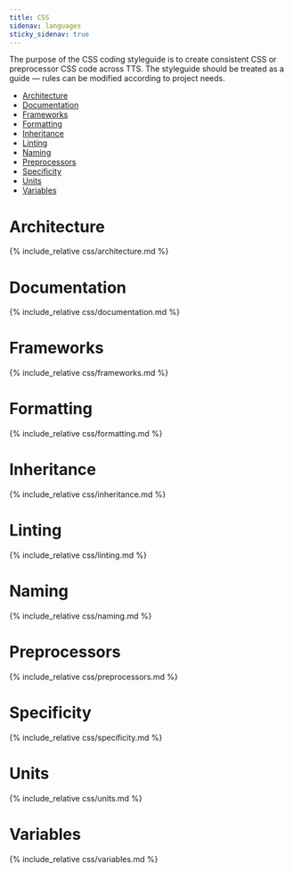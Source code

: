 ```yaml
---
title: CSS
sidenav: languages
sticky_sidenav: true
---
```


The purpose of the CSS coding styleguide is to create consistent CSS or
preprocessor CSS code across TTS. The styleguide should be treated as a guide
&mdash; rules can be modified according to project needs.

* [Architecture](#architecture)
* [Documentation](#documentation)
* [Frameworks](#frameworks)
* [Formatting](#formatting)
* [Inheritance](#inheritance)
* [Linting](#linting)
* [Naming](#naming)
* [Preprocessors](#preprocessors)
* [Specificity](#specificity)
* [Units](#units)
* [Variables](#variables)

# Architecture
{% include_relative css/architecture.md %}

# Documentation
{% include_relative css/documentation.md %}

# Frameworks
{% include_relative css/frameworks.md %}

# Formatting
{% include_relative css/formatting.md %}

# Inheritance
{% include_relative css/inheritance.md %}

# </a>Linting
{% include_relative css/linting.md %}

# Naming 
{% include_relative css/naming.md %}

# Preprocessors 
{% include_relative css/preprocessors.md %}

# Specificity 
{% include_relative css/specificity.md %}

# Units 
{% include_relative css/units.md %}

# Variables 
{% include_relative css/variables.md %}
